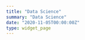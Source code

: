 ```yaml
---
title: "Data Science"
summary: "Data Science"
date: "2020-11-05T00:00:00Z"
type: widget_page
---
```

